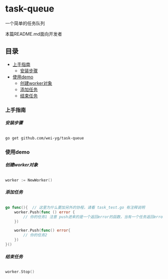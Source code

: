 
# task-queue

一个简单的任务队列

<!-- PROJECT SHIELDS -->

本篇README.md面向开发者

## 目录

- [上手指南](#上手指南)
    - [安装步骤](#安装步骤)
- [使用demo](#创建worker对象)
    - [创建worker对象](#创建worker对象)
    - [添加任务](#添加任务)
    - [结束任务](#结束任务)

### 上手指南
###### **安装步骤**


```sh
go get github.com/wei-yg/task-queue
```

### 使用demo
###### **创建worker对象**
```go
worker := NewWorker()
```
###### **添加任务**
```go
go func(){  // 这里为什么要加另外的协程，请看 task_test.go 有注释说明
    worker.Push(func () error {
        // 你的任务1 注意 push进来的是一个返回error的函数，当有一个任务返回error的时候，整个worker也将停止
    })

    worker.Push(func() error{
        // 你的任务2 
    })
}()
```

###### **结束任务**
```go
worker.Stop()
```
